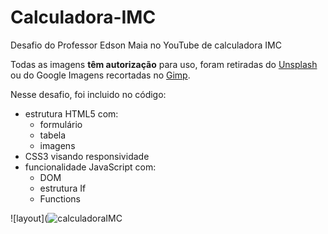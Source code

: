 # Calculadora-IMC
Desafio do Professor Edson Maia no YouTube de calculadora IMC 

Todas as imagens **têm autorização** para uso, foram retiradas do  [Unsplash](https://unsplash.com/) ou  do Google Imagens recortadas no [Gimp](https://gimp.org/).

Nesse desafio, foi incluido no código:</br>
- estrutura HTML5 com: 
  - formulário
  - tabela
  - imagens
- CSS3 visando responsividade
- funcionalidade JavaScript com:
  - DOM
  - estrutura If
  - Functions
  
 ![layout](![calculadoraIMC](https://user-images.githubusercontent.com/104328195/172955671-cc889905-9b61-41bf-b117-9471e22d10f6.png)
